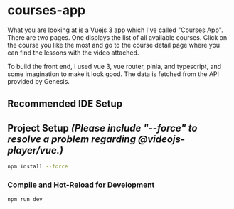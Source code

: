 # courses-app

What you are looking at is a Vuejs 3 app which I've called "Courses App". There are two pages. One displays the list of all available courses. Click on the course you like the most and go to the course detail page where you can find the lessons with the video attached.

To build the front end, I used vue 3, vue router, pinia, and typescript, and some imagination to make it look good. The data is fetched from the API provided by Genesis.

## Recommended IDE Setup

## Project Setup _(Please include **"--force"** to resolve a problem regarding @videojs-player/vue.)_

```sh
npm install --force
```

### Compile and Hot-Reload for Development

```sh
npm run dev
```

